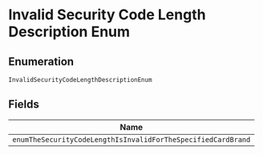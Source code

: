 
# Invalid Security Code Length Description Enum

## Enumeration

`InvalidSecurityCodeLengthDescriptionEnum`

## Fields

| Name |
|  --- |
| `enumTheSecurityCodeLengthIsInvalidForTheSpecifiedCardBrand` |

